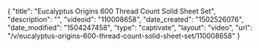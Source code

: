 {
    "title": "Eucalyptus Origins 600 Thread Count Solid Sheet Set",
    "description": "",
    "videoid": "110008658",
    "date_created": "1502526076",
    "date_modified": "1504247458",
    "type": "captivate",
    "layout": "video",
    "url": "\/v\/eucalyptus-origins-600-thread-count-solid-sheet-set\/110008658"
}